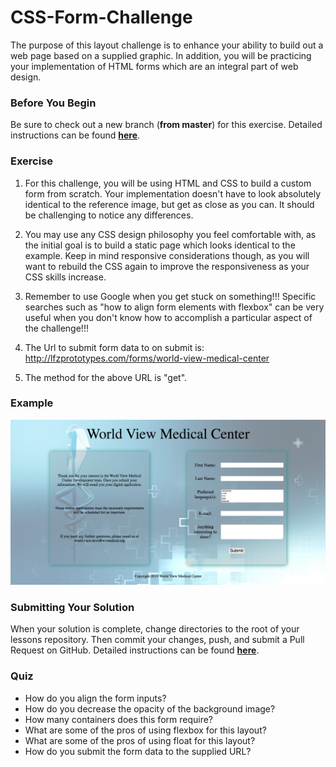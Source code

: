 # CSS-Form-Challenge

The purpose of this layout challenge is to enhance your ability to build out a web page based on a supplied graphic. In addition, you will be practicing your implementation of HTML forms which are an integral part of web design.

### Before You Begin

Be sure to check out a new branch (**from master**) for this exercise. Detailed instructions can be found [**here**](../../guides/before-each-exercise.md).

### Exercise

1. For this challenge, you will be using HTML and CSS to build a custom form from scratch. Your implementation doesn't have to look absolutely identical to the reference image, but get as close as you can. It should be challenging to notice any differences.

2. You may use any CSS design philosophy you feel comfortable with, as the initial goal is to build a static page which looks identical to the example. Keep in mind responsive considerations though, as you will want to rebuild the CSS again to improve the responsiveness as your CSS skills increase.

3. Remember to use Google when you get stuck on something!!! Specific searches such as "how to align form elements with flexbox" can be very useful when you don't know how to accomplish a particular aspect of the challenge!!!

4. The Url to submit form data to  on submit is: http://lfzprototypes.com/forms/world-view-medical-center

5. The method for the above URL is "get".


### Example

<p align="middle">
  <img src="images/form-example.png" alt="canvas-medical">
</p>


### Submitting Your Solution

When your solution is complete, change directories to the root of your lessons repository. Then commit your changes, push, and submit a Pull Request on GitHub. Detailed instructions can be found [**here**](../../guides/after-each-exercise.md).

### Quiz

- How do you align the form inputs?
- How do you decrease the opacity of the background image?
- How many containers does this form require?
- What are some of the pros of using flexbox for this layout?
- What are some of the pros of using float for this layout?
- How do you submit the form data to the supplied URL?
